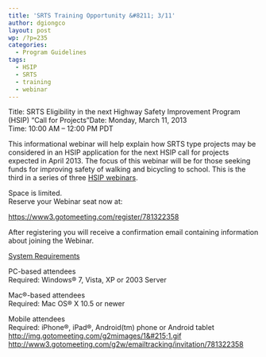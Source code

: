 ```yaml
---
title: 'SRTS Training Opportunity &#8211; 3/11'
author: dgiongco
layout: post
wp: /?p=235
categories:
  - Program Guidelines
tags:
  - HSIP
  - SRTS
  - training
  - webinar
---
```

Title: SRTS Eligibility in the next Highway Safety Improvement Program (HSIP) &#8220;Call for Projects&#8221;Date: Monday, March 11, 2013  
Time: 10:00 AM &#8211; 12:00 PM PDT

This informational webinar will help explain how SRTS type projects may be considered in an HSIP application for the next HSIP call for projects expected in April 2013. The focus of this webinar will be for those seeking funds for improving safety of walking and bicycling to school. This is the third in a series of three [HSIP webinars][1].

Space is limited.  
Reserve your Webinar seat now at:

https://www3.gotomeeting.com/register/781322358

After registering you will receive a confirmation email containing information about joining the Webinar.

<span style="text-decoration:underline;">System Requirements</span>

PC-based attendees  
Required: Windows® 7, Vista, XP or 2003 Server

Mac®-based attendees  
Required: Mac OS® X 10.5 or newer

Mobile attendees  
Required: iPhone®, iPad®, Android(tm) phone or Android tablet  
<http://img.gotomeeting.com/g2mimages/1&#215;1.gif>  
<http://www3.gotomeeting.com/g2w/emailtracking/invitation/781322358>

 [1]: http://www.dot.ca.gov/hq/LocalPrograms/HSIP/training.html